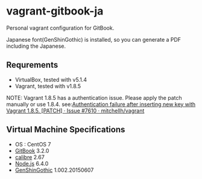 # vagrant-gitbook-ja

Personal vagrant configuration for GitBook.

Japanese font(GenShinGothic) is installed, so you can generate a PDF including the Japanese.

## Requrements

- VirtualBox, tested with v5.1.4
- Vagrant, tested with v1.8.5

NOTE: Vagrant 1.8.5 has a authentication issue. Please apply the patch manually or use 1.8.4. see:[Authentication failure after inserting new key with Vagrant 1\.8\.5\. \[PATCH\] · Issue \#7610 · mitchellh/vagrant](https://github.com/mitchellh/vagrant/issues/7610)


## Virtual Machine Specifications

- OS : CentOS 7
- [GitBook](https://github.com/GitbookIO/gitbook) 3.2.0
- [calibre](https://calibre-ebook.com/) 2.67
- [Node\.js](https://nodejs.org/) 6.4.0
- [GenShinGothic](http://jikasei.me/font/genshin/) 1.002.20150607
